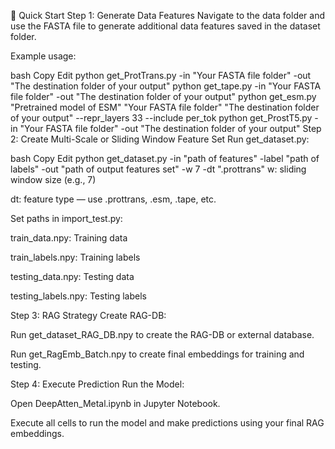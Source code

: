 🚀 Quick Start
Step 1: Generate Data Features
Navigate to the data folder and use the FASTA file to generate additional data features saved in the dataset folder.

Example usage:

bash
Copy
Edit
python get_ProtTrans.py -in "Your FASTA file folder" -out "The destination folder of your output"
python get_tape.py -in "Your FASTA file folder" -out "The destination folder of your output"
python get_esm.py "Pretrained model of ESM" "Your FASTA file folder" "The destination folder of your output" --repr_layers 33 --include per_tok
python get_ProstT5.py -in "Your FASTA file folder" -out "The destination folder of your output"
Step 2: Create Multi-Scale or Sliding Window Feature Set
Run get_dataset.py:

bash
Copy
Edit
python get_dataset.py -in "path of features" -label "path of labels" -out "path of output features set" -w 7 -dt ".prottrans"
w: sliding window size (e.g., 7)

dt: feature type — use .prottrans, .esm, .tape, etc.

Set paths in import_test.py:

train_data.npy: Training data

train_labels.npy: Training labels

testing_data.npy: Testing data

testing_labels.npy: Testing labels

Step 3: RAG Strategy
Create RAG-DB:

Run get_dataset_RAG_DB.npy to create the RAG-DB or external database.

Run get_RagEmb_Batch.npy to create final embeddings for training and testing.

Step 4: Execute Prediction
Run the Model:

Open DeepAtten_Metal.ipynb in Jupyter Notebook.

Execute all cells to run the model and make predictions using your final RAG embeddings.

